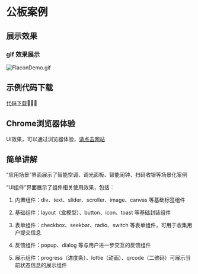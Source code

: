 # 公板案例

## 展示效果

### gif 效果展示

![FlaconDemo.gif](../_images/case1.gif)



## 示例代码下载 

[代码下载](https://raw.githubusercontent.com/penosext/bs_haasui/refs/heads/master/falcon-demo-v2.zip)

##  Chrome浏览器体验 

UI效果，可以通过浏览器体验，[请点击网站](https://hli.aliyuncs.com/xyfolder/miniapp-wasm/index.html)

##  简单讲解 

“应用场景”界面展示了智能空调、调光面板、智能闹钟、扫码收银等场景化案例

“UI组件”界面展示了组件相关使用效果，包括：

1. 内置组件：div、text、slider、scroller、image、canvas 等基础标签组件

2. 基础组件：layout（盒模型）、button、icon、toast 等基础封装组件

3. 表单组件：checkbox、seekbar、radio、switch 等表单组件，可用于收集用户提交信息

4. 反馈组件：popup、dialog 等与用户进一步交互的反馈组件

5. 展示组件：progress（进度条）、lottie（动画）、qrcode（二维码）可展示当前状态信息的展示组件
